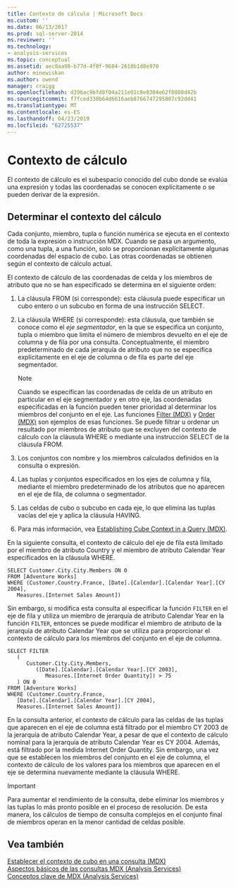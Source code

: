 ```yaml
---
title: Contexto de cálculo | Microsoft Docs
ms.custom: ''
ms.date: 06/13/2017
ms.prod: sql-server-2014
ms.reviewer: ''
ms.technology:
- analysis-services
ms.topic: conceptual
ms.assetid: aec8aa98-b77d-4f8f-9684-2618b1d8e970
author: minewiskan
ms.author: owend
manager: craigg
ms.openlocfilehash: d396ac9bfd8f04a211e01c8e8384e62f0808d42b
ms.sourcegitcommit: f7fced330b64d6616aeb8766747295807c92dd41
ms.translationtype: MT
ms.contentlocale: es-ES
ms.lasthandoff: 04/23/2019
ms.locfileid: "62725537"
---
```

# <a name="calculation-context"></a>Contexto de cálculo
  El contexto de cálculo es el subespacio conocido del cubo donde se evalúa una expresión y todas las coordenadas se conocen explícitamente o se pueden derivar de la expresión.  
  
## <a name="determining-the-calculation-context"></a>Determinar el contexto del cálculo  
 Cada conjunto, miembro, tupla o función numérica se ejecuta en el contexto de toda la expresión o instrucción MDX. Cuando se pasa un argumento, como una tupla, a una función, solo se proporcionan explícitamente algunas coordenadas del espacio de cubo. Las otras coordenadas se obtienen según el contexto de cálculo actual.  
  
 El contexto de cálculo de las coordenadas de celda y los miembros de atributo que no se han especificado se determina en el siguiente orden:  
  
1.  La cláusula FROM (si corresponde): esta cláusula puede especificar un cubo entero o un subcubo en forma de una instrucción SELECT.  
  
2.  La cláusula WHERE (si corresponde): esta cláusula, que también se conoce como el *eje segmentador*, en la que se especifica un conjunto, tupla o miembro que limita el número de miembros devuelto en el eje de columna y de fila por una consulta. Conceptualmente, el miembro predeterminado de cada jerarquía de atributo que no se especifica explícitamente en el eje de columna o de fila es parte del eje segmentador.  
  
    > [!NOTE]  
    >  Cuando se especifican las coordenadas de celda de un atributo en particular en el eje segmentador y en otro eje, las coordenadas especificadas en la función pueden tener prioridad al determinar los miembros del conjunto en el eje. Las funciones [Filter (MDX)](/sql/mdx/filter-mdx) y [Order (MDX)](/sql/mdx/order-mdx) son ejemplos de esas funciones. Se puede filtrar u ordenar un resultado por miembros de atributo que se excluyen del contexto de cálculo con la cláusula WHERE o mediante una instrucción SELECT de la cláusula FROM.  
  
3.  Los conjuntos con nombre y los miembros calculados definidos en la consulta o expresión.  
  
4.  Las tuplas y conjuntos especificados en los ejes de columna y fila, mediante el miembro predeterminado de los atributos que no aparecen en el eje de fila, de columna o segmentador.  
  
5.  Las celdas de cubo o subcubo en cada eje, lo que elimina las tuplas vacías del eje y aplica la cláusula HAVING.  
  
6.  Para más información, vea [Establishing Cube Context in a Query &#40;MDX&#41;](establishing-cube-context-in-a-query-mdx.md).  
  
 En la siguiente consulta, el contexto de cálculo del eje de fila está limitado por el miembro de atributo Country y el miembro de atributo Calendar Year especificados en la cláusula WHERE.  
  
```  
SELECT Customer.City.City.Members ON 0  
FROM [Adventure Works]  
WHERE (Customer.Country.France, [Date].[Calendar].[Calendar Year].[CY 2004],  
   Measures.[Internet Sales Amount])  
```  
  
 Sin embargo, si modifica esta consulta al especificar la función `FILTER` en el eje de fila y utiliza un miembro de jerarquía de atributo Calendar Year en la función `FILTER`, entonces se puede modificar el miembro de atributo de la jerarquía de atributo Calendar Year que se utiliza para proporcionar el contexto de cálculo para los miembros del conjunto en el eje de columna.  
  
```  
SELECT FILTER  
   (  
      Customer.City.City.Members,   
         ([Date].[Calendar].[Calendar Year].[CY 2003],  
            Measures.[Internet Order Quantity]) > 75   
   ) ON 0  
FROM [Adventure Works]  
WHERE (Customer.Country.France,  
   [Date].[Calendar].[Calendar Year].[CY 2004],  
   Measures.[Internet Sales Amount])  
```  
  
 En la consulta anterior, el contexto de cálculo para las celdas de las tuplas que aparecen en el eje de columna está filtrado por el miembro CY 2003 de la jerarquía de atributo Calendar Year, a pesar de que el contexto de cálculo nominal para la jerarquía de atributo Calendar Year es CY 2004. Además, está filtrado por la medida Internet Order Quantity. Sin embargo, una vez que se establecen los miembros del conjunto en el eje de columna, el contexto de cálculo de los valores para los miembros que aparecen en el eje se determina nuevamente mediante la cláusula WHERE.  
  
> [!IMPORTANT]  
>  Para aumentar el rendimiento de la consulta, debe eliminar los miembros y las tuplas lo más pronto posible en el proceso de resolución. De esta manera, los cálculos de tiempo de consulta complejos en el conjunto final de miembros operan en la menor cantidad de celdas posible.  
  
## <a name="see-also"></a>Vea también  
 [Establecer el contexto de cubo en una consulta &#40;MDX&#41;](establishing-cube-context-in-a-query-mdx.md)   
 [Aspectos básicos de las consultas MDX &#40;Analysis Services&#41;](mdx-query-fundamentals-analysis-services.md)   
 [Conceptos clave de MDX &#40;Analysis Services&#41;](../key-concepts-in-mdx-analysis-services.md)  
  
  
